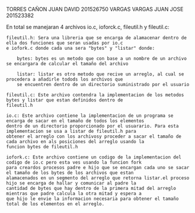 TORRES CAÑON JUAN DAVID 201526750
VARGAS VARGAS JUAN JOSE 201523382

En total se manejaran 4 archivos io.c, ioforck.c, fileutil.h y fileutil.c:

	fileutil.h: Sera una libreria que se encarga de alamacenar dentro de ella dos funciones que seran usadas por io.c 
	e iofork.c donde cada una sera "bytes" y "listar" donde:
	
		bytes: bytes es un metodo que con base a un nombre de un archivo se encargara de calcular el tamaño del archivo 
		
		listar: listar es otro metodo que recive un arreglo, al cual se procedera a añadirle todods los archivos que 
		se encuentren dentro de un directorio suministrado por el usuario
		
	fileutil.c: Este archivo contendra la implementacion de los metodos bytes y listar que estan definidos dentro de
	fileutil.h
	
	io.c: Este archivo contiene la implementacion de un programa se encarga de sacar en el tamaño de todos los elementos
	dentro de un directorio proporcionado por el usuarario. Para esta implementacion se usa a listar de fileutil.h para
	obtener el arreglo con los archivosy proceder a sacar el tamaño de cada archivo en als posiciones del arreglo usando la
	funcion bytes de fileutil.h
	
	iofork.c: Este archivo contiene un codigo de la implementacion del codigo de io.c pero esta ves usando la funcion fork 
	para creardos procesos padre e hijo que se encargan cada uno se sacar el tamaño de los bytes de los archivos que estan 
	alamacenados en un segmento del arreglo que retorna listar.el proceso hijo se encarga de hallar y comunicar al padre la 
	cantidad de bytes que hay dentro de la primera mitad del arreglo mientras que padre calcula la otra mitad y espera a 
	que hijo le envie la informacion necesaria para obtener el tamaño total de los elementos en el arreglo.
